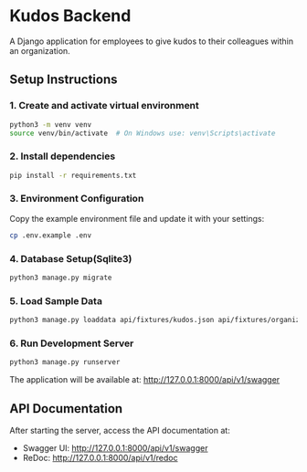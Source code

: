 # Kudos Backend

A Django application for employees to give kudos to their colleagues within an organization.

## Setup Instructions

### 1. Create and activate virtual environment

```bash
python3 -m venv venv
source venv/bin/activate  # On Windows use: venv\Scripts\activate
```

### 2. Install dependencies

```bash
pip install -r requirements.txt
```

### 3. Environment Configuration

Copy the example environment file and update it with your settings:

```bash
cp .env.example .env
```

### 4. Database Setup(Sqlite3)

```bash
python3 manage.py migrate
```

### 5. Load Sample Data

```bash
python3 manage.py loaddata api/fixtures/kudos.json api/fixtures/organizations.json api/fixtures/users.json
```

### 6. Run Development Server

```bash
python3 manage.py runserver
```

The application will be available at: <http://127.0.0.1:8000/api/v1/swagger>

## API Documentation

After starting the server, access the API documentation at:

- Swagger UI: <http://127.0.0.1:8000/api/v1/swagger>
- ReDoc: <http://127.0.0.1:8000/api/v1/redoc>
